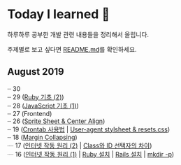 # Today I learned :pencil:
하루하루 공부한 개발 관련 내용들을 정리해서 올립니다.

주제별로 보고 싶다면  [README.md](./README.md)를 확인하세요.

## August 2019
┈ 30 <br>
┈ 29 ([Ruby 기초 (2)](https://github.com/myoiwritescode/TIL/blob/master/Ruby/2019/08/29.md))<br>
┈ 28 ([JavaScript 기초 (1)](https://github.com/myoiwritescode/TIL/blob/master/JavaScript/2019/08/28.md))<br>
┈ 27 (Frontend)<br>
┈ 26 ([Sprite Sheet & Center Align](https://github.com/myoiwritescode/TIL/tree/master/Frontend/2019/08/26.md))<br>
┈ 19 ([Crontab 사용법](https://github.com/myoiwritescode/TIL/tree/master/Linux/2019/08/19.md) | [User-agent stylsheet & resets.css](https://github.com/myoiwritescode/TIL/tree/master/Frontend/2019/08/19.md)) <br>
┈ 18 ([Margin Collapsing](https://github.com/myoiwritescode/TIL/tree/master/Frontend/2019/08/18.md)) <br>
┈ 17 ([인터넷 작동 원리 (2)](https://github.com/myoiwritescode/TIL/blob/master/Web/2019/08/17.md) | [Class와 ID 선택자의 차이](https://github.com/myoiwritescode/TIL/blob/master/Frontend/2019/08/17.md)) <br>
┈ 16 ([인터넷 작동 원리 (1)](https://github.com/myoiwritescode/TIL/blob/master/Web/2019/08/16.md) | [Ruby 설치](https://github.com/myoiwritescode/TIL/blob/master/Ruby/2019/08/16.md) | [Rails 설치](https://github.com/myoiwritescode/TIL/blob/master/Rails/2019/08/16.md) | [mkdir -p](https://github.com/myoiwritescode/TIL/tree/master/Linux/2019/08/16.md))<br>
